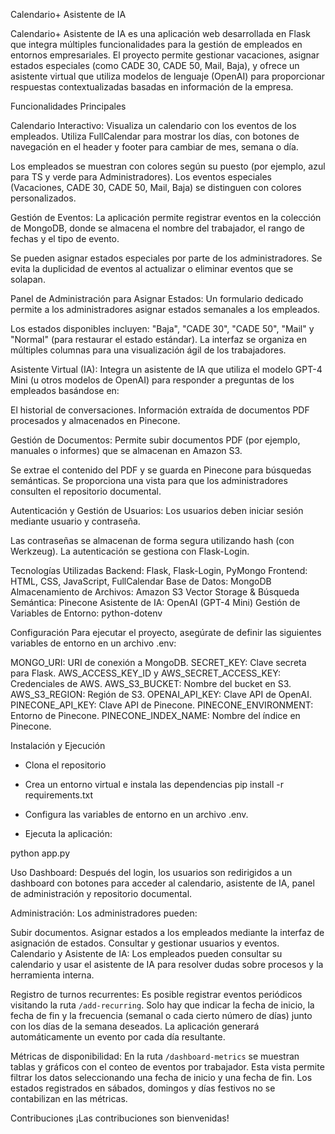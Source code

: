 Calendario+ Asistente de IA

Calendario+ Asistente de IA es una aplicación web desarrollada en Flask que integra múltiples funcionalidades para la gestión de empleados en entornos empresariales. El proyecto permite gestionar vacaciones, asignar estados especiales (como CADE 30, CADE 50, Mail, Baja), y ofrece un asistente virtual que utiliza modelos de lenguaje (OpenAI) para proporcionar respuestas contextualizadas basadas en información de la empresa.

Funcionalidades Principales

Calendario Interactivo:
Visualiza un calendario con los eventos de los empleados. Utiliza FullCalendar para mostrar los días, con botones de navegación en el header y footer para cambiar de mes, semana o día.

Los empleados se muestran con colores según su puesto (por ejemplo, azul para TS y verde para Administradores).
Los eventos especiales (Vacaciones, CADE 30, CADE 50, Mail, Baja) se distinguen con colores personalizados.

Gestión de Eventos:
La aplicación permite registrar eventos en la colección de MongoDB, donde se almacena el nombre del trabajador, el rango de fechas y el tipo de evento.

Se pueden asignar estados especiales por parte de los administradores.
Se evita la duplicidad de eventos al actualizar o eliminar eventos que se solapan.

Panel de Administración para Asignar Estados:
Un formulario dedicado permite a los administradores asignar estados semanales a los empleados.

Los estados disponibles incluyen: "Baja", "CADE 30", "CADE 50", "Mail" y "Normal" (para restaurar el estado estándar).
La interfaz se organiza en múltiples columnas para una visualización ágil de los trabajadores.

Asistente Virtual (IA):
Integra un asistente de IA que utiliza el modelo GPT-4 Mini (u otros modelos de OpenAI) para responder a preguntas de los empleados basándose en:

El historial de conversaciones.
Información extraída de documentos PDF procesados y almacenados en Pinecone.

Gestión de Documentos:
Permite subir documentos PDF (por ejemplo, manuales o informes) que se almacenan en Amazon S3.

Se extrae el contenido del PDF y se guarda en Pinecone para búsquedas semánticas.
Se proporciona una vista para que los administradores consulten el repositorio documental.

Autenticación y Gestión de Usuarios:
Los usuarios deben iniciar sesión mediante usuario y contraseña.

Las contraseñas se almacenan de forma segura utilizando hash (con Werkzeug).
La autenticación se gestiona con Flask-Login.

Tecnologías Utilizadas
Backend: Flask, Flask-Login, PyMongo
Frontend: HTML, CSS, JavaScript, FullCalendar
Base de Datos: MongoDB
Almacenamiento de Archivos: Amazon S3
Vector Storage & Búsqueda Semántica: Pinecone
Asistente de IA: OpenAI (GPT-4 Mini)
Gestión de Variables de Entorno: python-dotenv

Configuración
Para ejecutar el proyecto, asegúrate de definir las siguientes variables de entorno en un archivo .env:

MONGO_URI: URI de conexión a MongoDB.
SECRET_KEY: Clave secreta para Flask.
AWS_ACCESS_KEY_ID y AWS_SECRET_ACCESS_KEY: Credenciales de AWS.
AWS_S3_BUCKET: Nombre del bucket en S3.
AWS_S3_REGION: Región de S3.
OPENAI_API_KEY: Clave API de OpenAI.
PINECONE_API_KEY: Clave API de Pinecone.
PINECONE_ENVIRONMENT: Entorno de Pinecone.
PINECONE_INDEX_NAME: Nombre del índice en Pinecone.


Instalación y Ejecución
- Clona el repositorio
- Crea un entorno virtual e instala las dependencias
pip install -r requirements.txt
- Configura las variables de entorno en un archivo .env.

- Ejecuta la aplicación:

python app.py

Uso
Dashboard:
Después del login, los usuarios son redirigidos a un dashboard con botones para acceder al calendario, asistente de IA, panel de administración y repositorio documental.

Administración:
Los administradores pueden:

Subir documentos.
Asignar estados a los empleados mediante la interfaz de asignación de estados.
Consultar y gestionar usuarios y eventos.
Calendario y Asistente de IA:
Los empleados pueden consultar su calendario y usar el asistente de IA para resolver dudas sobre procesos y la herramienta interna.

Registro de turnos recurrentes:
Es posible registrar eventos periódicos visitando la ruta `/add-recurring`. Solo hay que indicar la fecha de inicio, la fecha de fin y la frecuencia (semanal o cada cierto número de días) junto con los días de la semana deseados. La aplicación generará automáticamente un evento por cada día resultante.

Métricas de disponibilidad:
En la ruta `/dashboard-metrics` se muestran tablas y gráficos con el conteo de eventos por trabajador. Esta vista permite filtrar los datos seleccionando una fecha de inicio y una fecha de fin. Los estados registrados en sábados, domingos y días festivos no se contabilizan en las métricas.

Contribuciones
¡Las contribuciones son bienvenidas!
